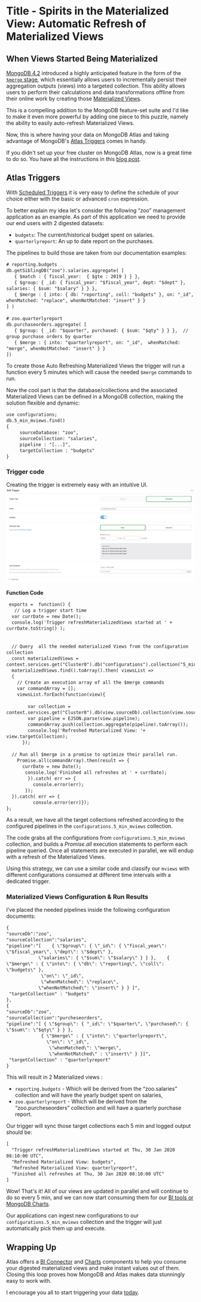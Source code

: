 # Title - Spirits in the Materialized View: Automatic Refresh of Materialized Views

## When Views Started Being Materialized

[MongoDB 4.2](https://www.mongodb.com/blog/post/mongodb-42-is-now-ga-ready-for-your-production-apps) introduced a highly anticipated feature in the form of the [`$merge` stage](https://docs.mongodb.com/manual/reference/operator/aggregation/merge/index.html), which essentially allows users to incrementally persist their aggregation outputs (views) into a targeted collection. 
This ability allows users to perform their calculations and data transformations offline from their online work by creating those [Materialized Views](https://www.mongodb.com/blog/post/coming-in-mongodb-42--ondemand-materialized-views).

This is a compelling addition to the MongoDB feature-set suite and I'd like to make it even more powerful by adding one piece to this puzzle, namely the ability to easily auto-refresh Materialized Views. 

Now, this is where having your data on MongoDB Atlas and taking advantage of MongoDB's [Atlas Triggers](https://docs.atlas.mongodb.com/triggers/) comes in handy. 

<div class='callout'>

If you didn't set up your free cluster on MongoDB Atlas, now is a great time to do so. You have all the instructions in this [blog post](https://www.mongodb.com/blog/post/quick-start-getting-your-free-mongodb-atlas-cluster).

</div>


## Atlas Triggers

With [Scheduled Triggers](https://docs.atlas.mongodb.com/triggers/#scheduled-triggers) it is very easy to define the schedule of your choice either with the basic or advanced `cron` expression. 

To better explain my idea let's consider the following “zoo” management application as an example. As part of this application we need to provide our end users with 2 digested datasets:
- `budgets`: The current/historical budget spent on salaries.
- `quarterlyreport`: An up to date report on the purchases.

The pipelines to build those are taken from our documentation examples:
```
# reporting.budgets
db.getSiblingDB("zoo").salaries.aggregate( [
   { $match : { fiscal_year:  { $gte : 2019 } } },
   { $group: { _id: { fiscal_year: "$fiscal_year", dept: "$dept" }, salaries: { $sum: "$salary" } } },
   { $merge : { into: { db: "reporting", coll: "budgets" }, on: "_id",  whenMatched: "replace", whenNotMatched: "insert" } }
] )

# zoo.quarterlyreport
db.purchaseorders.aggregate( [
   { $group: { _id: "$quarter", purchased: { $sum: "$qty" } } },  // group purchase orders by quarter
   { $merge : { into: "quarterlyreport", on: "_id",  whenMatched: "merge", whenNotMatched: "insert" } }
])
```

To create those Auto Refreshing Materialized Views the trigger will run a function every 5 minutes which will cause the needed `$merge` commands to run.

Now the cool part is that the database/collections and the associated Materialized Views can be defined in a MongoDB collection, making the solution flexible and dynamic:

```
use configurations;
db.5_min_mviews.find()
{
     sourceDatabase: "zoo",
     sourceCollection: "salaries",
     pipeline : "[...]",
     targetCollection : "budgets"
} 
```

### Trigger code

Creating the trigger is extremely easy with an intuitive UI.
![GitHub Logo](TriggerPicture.png)

**Function Code**

```
 exports =  function() {
   // Log a trigger start time
  var currDate = new Date();
  console.log('Trigger refreshMaterializedViews started at ' +  currDate.toString() );

  
  // Query  all the needed materialized Views from the configuration collection
  const materializedViews =  context.services.get("Cluster0").db("configurations").collection("5_min_mviews");
  materializedViews.find().toArray().then( viewsList =>
  { 
    // Create an execution array of all the $merge commands
    var commandArray = [];
    viewsList.forEach(function(view){
    
        var collection = context.services.get("Cluster0").db(view.sourceDb).collection(view.sourceCollection);
        var pipeline = EJSON.parse(view.pipeline);
        commandArray.push(collection.aggregate(pipeline).toArray());
        console.log('Refreshed Materialized View: '+ view.targetCollection);
      });
  
  // Run all $merge in a promise to optimize their parallel run.
    Promise.all(commandArray).then(result => {
      currDate = new Date();
       console.log('Finished all refreshes at ' + currDate);
        }).catch( err => {
          console.error(err);
       });
  }).catch( err => {
          console.error(err)});
};

```

As a result, we have all the target collections refreshed according to the configured pipelines in the `configurations.5_min_mviews` collection.

The code grabs all the configurations from `configurations.5_min_mviews`  collection, and builds a _Promise.all_ execution statements to perform each pipeline queried. Once all statements are executed in parallel, we will endup with a refresh of the Materialized Views. 

Using this strategy, we can use a similar code and classify our `mviews` with different configurations consumed at different time intervals with a dedicated trigger. 

### Materialized Views Configuration & Run Results 

I’ve placed the needed pipelines inside the following configuration documents:
```
{
"sourceDb":"zoo",
"sourceCollection":"salaries",
"pipeline":"[    { \"$group\": { \"_id\": { \"fiscal_year\": \"$fiscal_year\", \"dept\": \"$dept\" }, 
            \"salaries\": { \"$sum\": \"$salary\" } } },    { \"$merge\" : { \"into\": { \"db\": \"reporting\", \"coll\": \"budgets\" },
             \"on\": \"_id\", 
             \"whenMatched\": \"replace\", 
            \"whenNotMatched\": \"insert\" } } ]",
 "targetCollection" : "budgets"
},
{
"sourceDb":"zoo",
"sourceCollection":"purcheseorders",
"pipeline":"[ { \"$group\": { "_id\": \"$quarter\", \"purchased\": { \"$sum\": \"$qty\" } } },  
             { \"$merge\" : { \"into\": \"quarterlyreport\", 
               \"on\": \"_id\", 
                \"whenMatched\": \"merge\", 
                \"whenNotMatched\" : \"insert\" } }]",
 "targetCollection" : "quarterlyreport"
}
```

This will result in 2 Materialized views :
- `reporting.budgets` - Which will be derived from the “zoo.salaries” collection and will have the yearly budget spent on salaries,
- `zoo.quarterlyreport` - Which will be derived from the “zoo.purcheseorders” collection and will have a quarterly purchase report.


Our trigger will sync those target collections each 5 min and logged output should be:
```
[
  "Trigger refreshMaterializedViews started at Thu, 30 Jan 2020 08:10:00 UTC",
  "Refreshed Materialized View: budgets",
  "Refreshed Materialized View: quarterlyreport",
  "Finished all refreshes at Thu, 30 Jan 2020 08:10:00 UTC"
]
```

Wow! That's it! All of our views are updated in parallel and will continue to do so every 5 min, and we can now start consuming them for our [BI tools or MongoDB Charts](http://mongodb.com/products/bi-connector).

Our applications can ingest new configurations to our `configurations.5_min_mviews` collection and the trigger will just automatically pick them up and execute.

## Wrapping Up

Atlas offers a [BI Connector](https://docs.mongodb.com/bi-connector/v2.1/tutorial/connecting-to-atlas/) and [Charts](https://docs.mongodb.com/charts/saas/) components to help you consume your digested materialized views and make instant values out of them. Closing this loop proves how MongoDB and Atlas makes data stunningly easy to work with.

I encourage you all to start triggering your data [today](https://www.mongodb.com/cloud/atlas).





